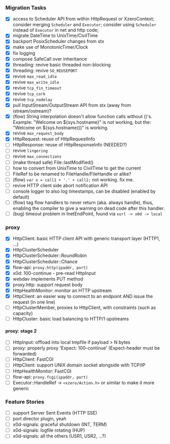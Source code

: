 ### Migration Tasks

- [x] access to Scheduler API from within HttpRequest or XzeroContext;
      consider merging `Scheduler` and `Executor`;
      consider using `Scheduler` instead of `Executor` in net and http code;
- [x] migrate DateTime to UnixTime/CivilTime
- [x] backport PosixScheduler changes from stx
- [x] make use of MonotonicTimer/Clock
- [x] fix logging
- [x] compose SafeCall over inheritance
- [x] threading: revive basic threaded non-blocking
- [x] threading: revive `SO_REUSEPORT`
- [x] revive `max_read_idle`
- [x] revive `max_write_idle`
- [x] revive `tcp_fin_timeout`
- [x] revive `tcp_cork`
- [x] revive `tcp_nodelay`
- [x] pull InputStream/OutputStream API from stx (away from istream/ostream)?
- [x] (flow) String interpolation doesn't allow function calls without ()'s.
      Example: "Welcome on ${sys.hostname}" is not working,
      but the: "Welcome on ${sys.hostname()}" is working.
- [x] revive `max_request_body`
- [x] HttpRequest: reuse of HttpRequestInfo
- [ ] HttpResponse: reuse of HttpResponseInfo (NEEDED?)
- [ ] revive `lingering`
- [ ] revive `max_connections`
- [ ] (make thread safe) File::lastModified()
- [ ] how to convert from UnixTime to CivilTime to get the current
- [ ] FileRef to be renamed to FileHandle/FileHandle or alike?
- [ ] (flow) `var x = call1 + '.' + call2;` not working. fix me.
- [ ] revive HTTP client side abort notification API
- [ ] console logger to also log timestamps, can be disabled (enabled by default)
- [ ] (flow) tag flow handlers to never return (aka. always handle),
      thus, enabling the compiler to give a warning on dead code after
      this handler.
- [ ] (bug) timeout problem in InetEndPoint, found via `xurl -> x0d -> local`

### proxy

- [x] HttpClient: basic HTTP client API with generic transport layer (HTTP1, ...)
- [x] HttpClusterScheduler
- [x] HttpClusterScheduler::RoundRobin
- [x] HttpClusterScheduler::Chance
- [x] flow-api: `proxy.http(ipaddr, port)`
- [x] x0d: 100-continue - pre-read HttpInput
- [x] webdav implements PUT method
- [x] proxy.http: support request body
- [x] HttpHealthMonitor: monitor an HTTP upstream
- [x] HttpClient: an easier way to connect to an endpoint AND issue the request
      (in one line)
- [ ] HttpClusterMember, proxies to HttpClient, with constraints (such as capacity)
- [ ] HttpCluster: basic load balancing to HTTP/1 upstreams

#### proxy: stage 2

- [ ] HttpInput: offload into local tmpfile if payload > N bytes
- [ ] proxy: properly proxy 'Expect: 100-continue' (Expect-header must be forwarded)
- [ ] HttpClient: FastCGI
- [ ] HttpClient: support UNIX domain socket alongside with TCP/IP
- [ ] HttpHealthMonitor: FastCGI
- [ ] flow-api: `proxy.fcgi(ipaddr, port)`
- [ ] Executor::HandleRef -> `<xzero/Action.h>` or similar to make it more generic

### Feature Stories

- [ ] support Server Sent Events (HTTP SSE)
- [ ] port director plugin, yeah
- [ ] x0d-signals: graceful shutdown (INT, TERM)
- [ ] x0d-signals: logfile rotating (HUP)
- [ ] x0d-signals: all the others (USR1, USR2, ...?)

